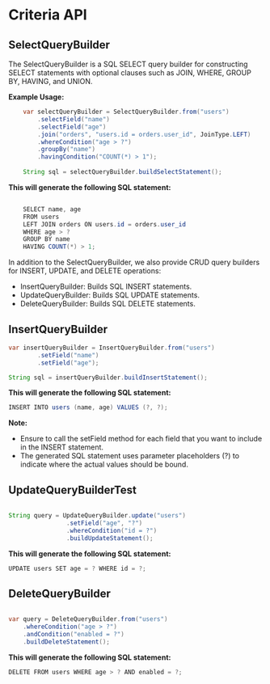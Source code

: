 # Criteria API

## SelectQueryBuilder

The SelectQueryBuilder is a SQL SELECT query builder for constructing SELECT statements with optional clauses such as JOIN, WHERE, GROUP BY, HAVING, and UNION.

**Example Usage:**

```java
    var selectQueryBuilder = SelectQueryBuilder.from("users")
        .selectField("name")
        .selectField("age")
        .join("orders", "users.id = orders.user_id", JoinType.LEFT)
        .whereCondition("age > ?")
        .groupBy("name")
        .havingCondition("COUNT(*) > 1");
    
    String sql = selectQueryBuilder.buildSelectStatement();
```

**This will generate the following SQL statement:**

```java

    SELECT name, age 
    FROM users 
    LEFT JOIN orders ON users.id = orders.user_id 
    WHERE age > ? 
    GROUP BY name 
    HAVING COUNT(*) > 1;

```


In addition to the SelectQueryBuilder, we also provide CRUD query builders for INSERT, UPDATE, and DELETE operations:


- InsertQueryBuilder: Builds SQL INSERT statements.
- UpdateQueryBuilder: Builds SQL UPDATE statements.
- DeleteQueryBuilder: Builds SQL DELETE statements.

## InsertQueryBuilder


```java
var insertQueryBuilder = InsertQueryBuilder.from("users")
        .setField("name")
        .setField("age");

String sql = insertQueryBuilder.buildInsertStatement();

```


**This will generate the following SQL statement:**

```java
INSERT INTO users (name, age) VALUES (?, ?);
```

**Note:**

- Ensure to call the setField method for each field that you want to include in the INSERT statement.
- The generated SQL statement uses parameter placeholders (?) to indicate where the actual values should be bound.

## UpdateQueryBuilderTest


```java

String query = UpdateQueryBuilder.update("users")
                .setField("age", "?")
                .whereCondition("id = ?")
                .buildUpdateStatement();

```

**This will generate the following SQL statement:**

```java
UPDATE users SET age = ? WHERE id = ?;
```


## DeleteQueryBuilder

```java

var query = DeleteQueryBuilder.from("users")
    .whereCondition("age > ?")
    .andCondition("enabled = ?")
    .buildDeleteStatement();

```


**This will generate the following SQL statement:**

```java
DELETE FROM users WHERE age > ? AND enabled = ?;
```